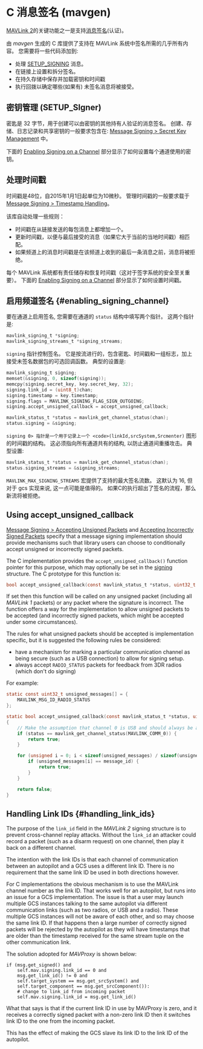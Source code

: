 # C 消息签名 (mavgen)

[MAVLink 2](../guide/mavlink_2.md)的关键功能之一是支持[消息签名](../guide/message_signing.md)(认证)。

由 *mavgen* 生成的 C 库提供了支持在 MAVLink 系统中签名所需的几乎所有内容。 您需要将一些代码添加到:

* 处理 [SETUP_SIGNING](../messages/common.md#SETUP_SIGNING) 消息。
* 在链接上设置和拆分签名。
* 在持久存储中保存并加载密钥和时间戳
* 执行回拨以确定哪些(如果有) 未签名消息将被接受。

## 密钥管理 (SETUP_SIgner)

密匙是 32 字节，用于创建可以由密钥的其他持有人验证的消息签名。 创建、存储、日志记录和共享密钥的一般要求包含在: [Message Signing > Secret Key Management](../guide/message_signing.md#secret_key) 中。

下面的 [Enabling Signing on a Channel](#enabling_signing_channel) 部分显示了如何设置每个通道使用的密钥。

<!-- 
The [SETUP_SIGNING](../messages/common.md#SETUP_SIGNING) message should generally be used for sharing the secret key, and support for it must be implemented on both sending and receiving systems. Receiving systems must also store the key in secure storage. 

how pass key to system after calculation? i.e. is there a set-key method? 
What this should show is 

- how to generate sha256 from paraphrase
- how to handle received message and store the key (on nuttx and Linux)
-->

## 处理时间戳

时间戳是48位，自2015年1月1日起单位为10微秒。 管理时间戳的一般要求载于 [Message Signing > Timestamp Handling](../guide/message_signing.md#timestamp)。

该库自动处理一些规则：

* 时间戳在从链接发送的每包消息上都增加一个。
* 更新时间戳，以便与最后接受的消息（如果它大于当前的当地时间戳）相匹配。
* 如果频道上的消息时间戳是在该频道上收到的最后一条消息之前，消息将被拒绝。

每个 MAVLink 系统都有责任储存和恢复时间戳（这对于签字系统的安全至关重要）。 下面的 [Enabling Signing on a Channel](#enabling_signing_channel) 部分显示了如何设置时间戳。

<!-- 
For systems where the time since 1/1/1970 is available (the unix epoch) you can use an offset in seconds of 1420070400.
It is the responsibility of each MAVLink system to store and restore the timestamp into persistent storage (this is critical for the security of the signing system).

* The current timestamp should be stored regularly in persistent storage (suggested at least once a minute)
* The timestamp used on startup should be the maximum of the timestamp implied by the system clock and the stored timestamp
* If the system does not have a RTC mechanism then it should update its timestamp when GPS lock is achieved. The maximum of the timestamp from the GPS and the stored timestamp should be used
* The timestamp should be incremented by one on each message sent on a particular link. This is done for you by the generated headers.
* When a correctly signed message is decoded the timestamp should be replaced by the timestamp of the incoming message if that timestamp is greater than the current timestamp. This is done for you by the generated headers
* The timestamp on incoming signed messages should be checked against the previous timestamp for the incoming `(linkID,srcSystem,SrcComponent)` tuple and the message rejected if it is smaller. This is done for you by generated headers.
* If there is no previous message with the given `(linkID,srcSystem,SrcComponent)` then the timestamp should be accepted if it not more than 6 million (one minute) behind the current timestamp
-->

## 启用频道签名 {#enabling_signing_channel}

要在通道上启用签名, 您需要在通道的 `status` 结构中填写两个指针。 这两个指针是:

```c
mavlink_signing_t *signing;
mavlink_signing_streams_t *signing_streams;
```

`signing` 指针控制签名。 它是按流进行的，包含密匙、时间戳和一组标志，加上接受未签名数据包的可选回调函数。 典型的设置是:

```c
mavlink_signing_t signing;
memset(&signing, 0, sizeof(signing));
memcpy(signing.secret_key, key.secret_key, 32);
signing.link_id = (uint8_t)chan;
signing.timestamp = key.timestamp; 
signing.flags = MAVLINK_SIGNING_FLAG_SIGN_OUTGOING;
signing.accept_unsigned_callback = accept_unsigned_callback;

mavlink_status_t *status = mavlink_get_channel_status(chan);
status.signing = &signing;
```

`signing 0> 指针是一个用于记录上一个 <code>(linkId,srcSystem,Srcmenter)` 图形的时间戳的结构。 这必须指向所有通道共有的结构, 以防止通道间重播攻击。 典型设置:

```c
mavlink_status_t *status = mavlink_get_channel_status(chan);
status.signing_streams = &signing_streams;
```

`MAVLINK_MAX_SIGNING_STREAMS` 宏提供了支持的最大签名流数。 这默认为 16, 但对于 gcs 实现来说, 这一点可能是值得的。 如果C的执行超出了签名的流程，那么新流将被拒绝。

## Using accept_unsigned_callback

[Message Signing > Accepting Unsigned Packets](../guide/message_signing.md#accepting_unsigned_packets) and [Accepting Incorrectly Signed Packets](../guide/message_signing.md#accepting_incorrectly_signed_packets) specify that a message signing implementation should provide mechanisms such that library users can choose to conditionally accept unsigned or incorrectly signed packets.

The C implementation provides the `accept_unsigned_callback()` function pointer for this purpose, which may optionally be set in the [signing](#enabling_signing_channel) structure. The C prototype for this function is:

```c
bool accept_unsigned_callback(const mavlink_status_t *status, uint32_t msgId);
```

If set then this function will be called on any unsigned packet (including all *MAVLink 1* packets) or any packet where the signature is incorrect. The function offers a way for the implementation to allow unsigned packets to be accepted (and incorrectly signed packets, which might be accepted under some circumstances).

The rules for what unsigned packets should be accepted is implementation specific, but it is suggested the following rules be considered:

* have a mechanism for marking a particular communication channel as being secure (such as a USB connection) to allow for signing setup.
* always accept `RADIO_STATUS` packets for feedback from 3DR radios (which don't do signing)

For example:

```c
static const uint32_t unsigned_messages[] = {
    MAVLINK_MSG_ID_RADIO_STATUS
};

static bool accept_unsigned_callback(const mavlink_status_t *status, uint32_t message_id)
{
    // Make the assumption that channel 0 is USB and should always be accessible
    if (status == mavlink_get_channel_status(MAVLINK_COMM_0)) {
        return true;
    }

    for (unsigned i = 0; i < sizeof(unsigned_messages) / sizeof(unsigned_messages[0]); i++) {
        if (unsigned_messages[i] == message_id) {
            return true;
        }
    }

    return false;
}
```

## Handling Link IDs {#handling_link_ids}

The purpose of the `link_id` field in the *MAVLink 2* signing structure is to prevent cross-channel replay attacks. Without the `link_id` an attacker could record a packet (such as a disarm request) on one channel, then play it back on a different channel.

The intention with the link IDs is that each channel of communication between an autopilot and a GCS uses a different link ID. There is no requirement that the same link ID be used in both directions however.

For C implementations the obvious mechanism is to use the MAVLink channel number as the link ID. That works well for an autopilot, but runs into an issue for a GCS implementation. The issue is that a user may launch multiple GCS instances talking to the same autopilot via different communication links (such as two radios, or USB and a radio). These multiple GCS instances will not be aware of each other, and so may choose the same link ID. If that happens then a large number of correctly signed packets will be rejected by the autopilot as they will have timestamps that are older than the timestamp received for the same stream tuple on the other communication link.

The solution adopted for *MAVProxy* is shown below:

    if (msg.get_signed() and
        self.mav.signing.link_id == 0 and
        msg.get_link_id() != 0 and
        self.target_system == msg.get_srcSystem() and
        self.target_component == msg.get_srcComponent()):
        # change to link_id from incoming packet
        self.mav.signing.link_id = msg.get_link_id()
    

What that says is that if the current link ID in use by MAVProxy is zero, and it receives a correctly signed packet with a non-zero link ID then it switches link ID to the one from the incoming packet.

This has the effect of making the GCS slave its link ID to the link ID of the autopilot.